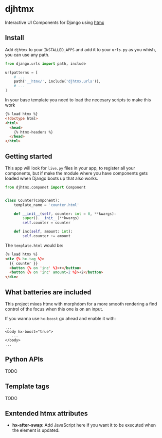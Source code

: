 # djhtmx

Interactive UI Components for Django using [htmx](https://htmx.org)

## Install

Add `djhtmx` to your `INSTALLED_APPS` and add it to your `urls.py` as you whish, you can use any path.

```python
from django.urls import path, include

urlpatterns = [
    # ...
    path('__htmx/', include('djhtmx.urls')),
    # ...
]
```

In your base template you need to load the necesary scripts to make this work

```html
{% load htmx %}
<!doctype html>
<html>
  <head>
    {% htmx-headers %}
  </head>
</html>
```

## Getting started

This app will look for `live.py` files in your app, to register all your components, but if make the module where you have components gets loaded when Django boots up that also works.

```python
from djhtmx.componet import Component


class Counter(Component):
    template_name = 'counter.html'

    def __init__(self, counter: int = 0, **kwargs):
        super().__init__(**kwargs)
        self.counter = counter

    def inc(self, amount: int):
        self.counter += amount
```

The `template.html` would be:

```html
{% load htmx %}
<div {% hx-tag %}>
  {{ counter }}
  <button {% on 'inc' %}>+</button>
  <button {% on 'inc' amount=2 %}>+2</button>
</div>
```

## What batteries are included

This project mixes htmx with morphdom for a more smooth rendering a find control of the focus when this one is on an input.

If you wanna use `hx-boost` go ahead and enable it with:

```
...
<body hx-boost="true">
   ...
</body>
...
```

## Python APIs

TODO

## Template tags

TODO

## Exntended htmx attributes

- **hx-after-swap**: Add JavaScript here if you want it to be executed when the element is updated.
